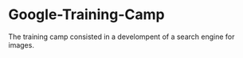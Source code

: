 # Google-Training-Camp

The training camp consisted in a develompent of a search engine for images.
